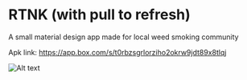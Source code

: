 # RTNK (with pull to refresh)
A small material design app made for local weed smoking community

Apk link: https://app.box.com/s/t0rbzsgrlorziho2okrw9jdt89x8tlqj

![Alt text](https://i.imgur.com/qCPDElF.jpg)


